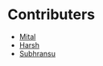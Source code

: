 # Contributers

- [Mital](https://github.com/mitalrs)
- [Harsh](https://github.com/Harsh-Singh-Rajput)
- [Subhransu](https://github.com/Subhransu02)
